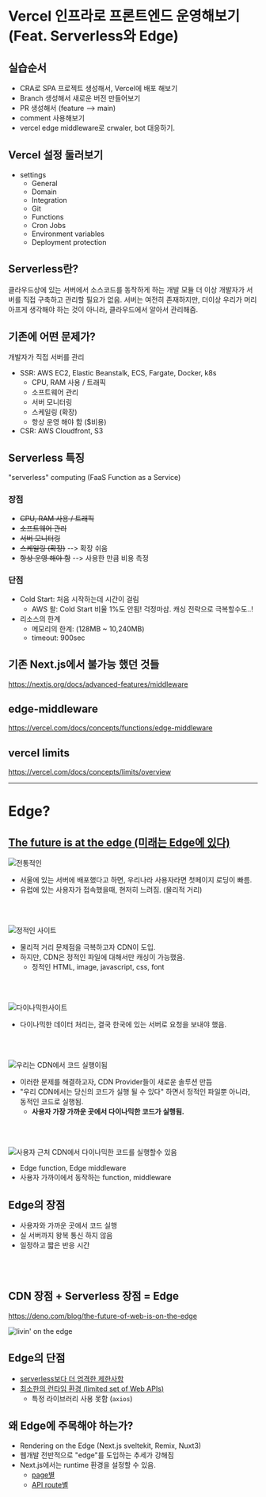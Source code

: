 # Vercel 인프라로 프론트엔드 운영해보기 (Feat. Serverless와 Edge)


## 실습순서
- CRA로 SPA 프로젝트 생성해서, Vercel에 배포 해보기
- Branch 생성해서 새로운 버전 만들어보기
- PR 생성해서 (feature --> main)
- comment 사용해보기
- vercel edge middleware로 crwaler, bot 대응하기.


## Vercel 설정 둘러보기
- settings
   - General
   - Domain
   - Integration
   - Git
   - Functions
   - Cron Jobs
   - Environment variables
   - Deployment protection


## Serverless란?
클라우드상에 있는 서버에서 소스코드를 동작하게 하는 개발 모듈
더 이상 개발자가 서버를 직접 구축하고 관리할 필요가 없음.
서버는 여전히 존재하지만, 더이상 우리가 머리아프게 생각해야 하는 것이 아니라,
클라우드에서 알아서 관리해줌. 



## 기존에 어떤 문제가?
개발자가 직접 서버를 관리
- SSR: AWS EC2, Elastic Beanstalk, ECS, Fargate, Docker, k8s
   - CPU, RAM 사용 / 트래픽
   - 소프트웨어 관리
   - 서버 모니터링
   - 스케일링 (확장)
   - 항상 운영 해야 함 ($비용)
- CSR: AWS Cloudfront, S3


## Serverless 특징
"serverless" computing (FaaS Function as a Service)

### 장점
- ~~CPU, RAM 사용 / 트래픽~~ 
- ~~소프트웨어 관리~~
- ~~서버 모니터링~~
- ~~스케일링 (확장)~~ --> 확장 쉬움
- ~~항상 운영 해야 함~~ --> 사용한 만큼 비용 측정

### 단점
- Cold Start: 처음 시작하는데 시간이 걸림
   - AWS 왈: Cold Start 비율 1%도 안됨! 걱정마삼. 캐싱 전략으로 극복할수도..!
- 리소스의 한계
   - 메모리의 한계: (128MB ~ 10,240MB)
   - timeout: 900sec




## 기존 Next.js에서 불가능 했던 것들
https://nextjs.org/docs/advanced-features/middleware





## edge-middleware
https://vercel.com/docs/concepts/functions/edge-middleware


## vercel limits
https://vercel.com/docs/concepts/limits/overview



---
# Edge?

## [The future is at the edge (미래는 Edge에 있다)](https://vercel.com/blog/introducing-the-edge-runtime#the-future-is-at-the-edge)


![전통적인](./images/image1.png)
- 서울에 있는 서버에 배포했다고 하면, 우리나라 사용자라면 첫페이지 로딩이 빠름.
- 유럽에 있는 사용자가 접속했을때, 현저히 느려짐. (물리적 거리)


<br /><br />


![정적인 사이트](./images/image2.png)
- 물리적 거리 문제점을 극복하고자 CDN이 도입.
- 하지만, CDN은 정적인 파일에 대해서만 캐싱이 가능했음.
   - 정적인 HTML, image, javascript, css, font

<br /><br />


![다이나믹한사이트](./images/image3.png)
- 다이나믹한 데이터 처리는, 결국 한국에 있는 서버로 요청을 보내야 했음.

<br /><br />



![우리는 CDN에서 코드 실행이됨](./images/image4.png)
- 이러한 문제를 해결하고자, CDN Provider들이 새로운 솔루션 만듬
- "우리 CDN에서는 당신의 코드가 실행 될 수 있다" 하면서 정적인 파일뿐 아니라, 동적인 코드로 실행됨.
   - **사용자 가장 가까운 곳에서 다이나믹한 코드가 실행됨.**


<br /><br />


![사용자 근처 CDN에서 다이나믹한 코드를 실행할수 있음](./images/image5.png)
- Edge function, Edge middleware
- 사용자 가까이에서 동작하는 function, middleware


## Edge의 장점
- 사용자와 가까운 곳에서 코드 실행
- 실 서버까지 왕복 통신 하지 않음
- 일정하고 짧은 반응 시간

<br /><br />

## CDN 장점 + Serverless 장점 = Edge
https://deno.com/blog/the-future-of-web-is-on-the-edge

![livin' on the edge](./images/image6.png)


## Edge의 단점
- [serverless보다 더 엄격한 제한사항](https://vercel.com/docs/concepts/functions/edge-middleware/limitations)
- [최소한의 런타임 환경 (limited set of Web APIs)](https://vercel.com/docs/concepts/functions/edge-middleware/limitations#many-node.js-apis-are-not-available)
   - 특정 라이브러리 사용 못함 (`axios`)


## 왜 Edge에 주목해야 하는가?
- Rendering on the Edge (Next.js sveltekit, Remix, Nuxt3)
- 웹개발 전반적으로 "edge"를 도입하는 추세가 강해짐
- Next.js에서는 runtime 환경을 설정할 수 있음.
   - [page별](https://nextjs.org/docs/advanced-features/react-18/switchable-runtime)
   - [API route별](https://nextjs.org/docs/advanced-features/react-18/switchable-runtime)